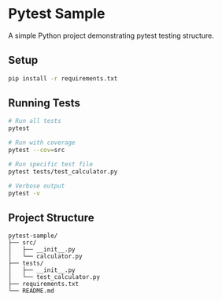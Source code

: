 # Pytest Sample

A simple Python project demonstrating pytest testing structure.

## Setup

```bash
pip install -r requirements.txt
```

## Running Tests

```bash
# Run all tests
pytest

# Run with coverage
pytest --cov=src

# Run specific test file
pytest tests/test_calculator.py

# Verbose output
pytest -v
```

## Project Structure

```
pytest-sample/
├── src/
│   ├── __init__.py
│   └── calculator.py
├── tests/
│   ├── __init__.py
│   └── test_calculator.py
├── requirements.txt
└── README.md
```